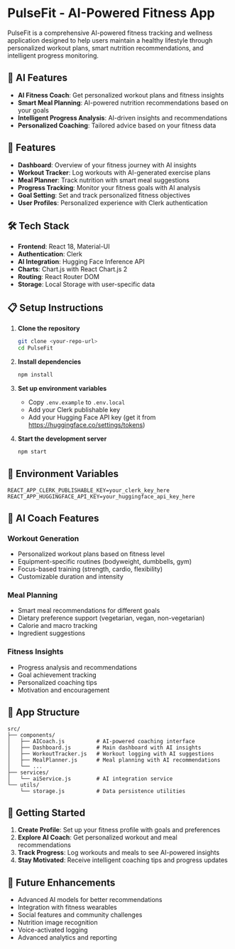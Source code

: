 # PulseFit - AI-Powered Fitness App

PulseFit is a comprehensive AI-powered fitness tracking and wellness application designed to help users maintain a healthy lifestyle through personalized workout plans, smart nutrition recommendations, and intelligent progress monitoring.

## 🤖 AI Features

- **AI Fitness Coach**: Get personalized workout plans and fitness insights
- **Smart Meal Planning**: AI-powered nutrition recommendations based on your goals
- **Intelligent Progress Analysis**: AI-driven insights and recommendations
- **Personalized Coaching**: Tailored advice based on your fitness data

## 🚀 Features

- **Dashboard**: Overview of your fitness journey with AI insights
- **Workout Tracker**: Log workouts with AI-generated exercise plans
- **Meal Planner**: Track nutrition with smart meal suggestions
- **Progress Tracking**: Monitor your fitness goals with AI analysis
- **Goal Setting**: Set and track personalized fitness objectives
- **User Profiles**: Personalized experience with Clerk authentication

## 🛠️ Tech Stack

- **Frontend**: React 18, Material-UI
- **Authentication**: Clerk
- **AI Integration**: Hugging Face Inference API
- **Charts**: Chart.js with React Chart.js 2
- **Routing**: React Router DOM
- **Storage**: Local Storage with user-specific data

## 📋 Setup Instructions

1. **Clone the repository**
   ```bash
   git clone <your-repo-url>
   cd PulseFit
   ```

2. **Install dependencies**
   ```bash
   npm install
   ```

3. **Set up environment variables**
   - Copy `.env.example` to `.env.local`
   - Add your Clerk publishable key
   - Add your Hugging Face API key (get it from https://huggingface.co/settings/tokens)

4. **Start the development server**
   ```bash
   npm start
   ```

## 🔑 Environment Variables

```env
REACT_APP_CLERK_PUBLISHABLE_KEY=your_clerk_key_here
REACT_APP_HUGGINGFACE_API_KEY=your_huggingface_api_key_here
```

## 🎯 AI Coach Features

### Workout Generation
- Personalized workout plans based on fitness level
- Equipment-specific routines (bodyweight, dumbbells, gym)
- Focus-based training (strength, cardio, flexibility)
- Customizable duration and intensity

### Meal Planning
- Smart meal recommendations for different goals
- Dietary preference support (vegetarian, vegan, non-vegetarian)
- Calorie and macro tracking
- Ingredient suggestions

### Fitness Insights
- Progress analysis and recommendations
- Goal achievement tracking
- Personalized coaching tips
- Motivation and encouragement

## 📱 App Structure

```
src/
├── components/
│   ├── AICoach.js          # AI-powered coaching interface
│   ├── Dashboard.js        # Main dashboard with AI insights
│   ├── WorkoutTracker.js   # Workout logging with AI suggestions
│   ├── MealPlanner.js      # Meal planning with AI recommendations
│   └── ...
├── services/
│   └── aiService.js        # AI integration service
└── utils/
    └── storage.js          # Data persistence utilities
```

## 🚀 Getting Started

1. **Create Profile**: Set up your fitness profile with goals and preferences
2. **Explore AI Coach**: Get personalized workout and meal recommendations
3. **Track Progress**: Log workouts and meals to see AI-powered insights
4. **Stay Motivated**: Receive intelligent coaching tips and progress updates

## 🔮 Future Enhancements

- Advanced AI models for better recommendations
- Integration with fitness wearables
- Social features and community challenges
- Nutrition image recognition
- Voice-activated logging
- Advanced analytics and reporting
 
 
